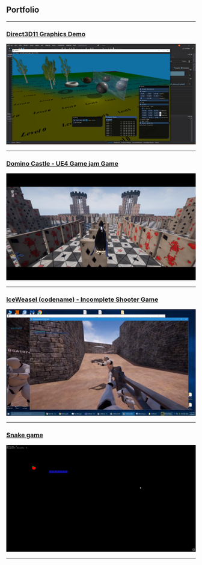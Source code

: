 ## Portfolio
---


### [Direct3D11 Graphics Demo](\pages\demo_page)

![Demo](\images\demo.png)

---

### [Domino Castle - UE4 Game jam Game](\pages\dominocastle_page)

![DominoCastle](\images\dominocastle.png)

---

### [IceWeasel (codename) - Incomplete Shooter Game](\pages\iceweasel_page)

![IceWeasel](\images\iceweasel.png)

---

### [Snake game](\pages\snake_page)

![Snake](\images\snake.png)

---
